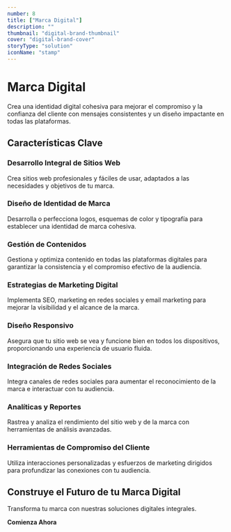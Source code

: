 ```yaml
---
number: 8
title: ["Marca Digital"]
description: ""
thumbnail: "digital-brand-thumbnail"
cover: "digital-brand-cover"
storyType: "solution"
iconName: "stamp"
---
```


# Marca Digital

Crea una identidad digital cohesiva para mejorar el compromiso y la confianza del cliente con mensajes consistentes y un diseño impactante en todas las plataformas.

## Características Clave

### Desarrollo Integral de Sitios Web

Crea sitios web profesionales y fáciles de usar, adaptados a las necesidades y objetivos de tu marca.

### Diseño de Identidad de Marca

Desarrolla o perfecciona logos, esquemas de color y tipografía para establecer una identidad de marca cohesiva.

### Gestión de Contenidos

Gestiona y optimiza contenido en todas las plataformas digitales para garantizar la consistencia y el compromiso efectivo de la audiencia.

### Estrategias de Marketing Digital

Implementa SEO, marketing en redes sociales y email marketing para mejorar la visibilidad y el alcance de la marca.

### Diseño Responsivo

Asegura que tu sitio web se vea y funcione bien en todos los dispositivos, proporcionando una experiencia de usuario fluida.

### Integración de Redes Sociales

Integra canales de redes sociales para aumentar el reconocimiento de la marca e interactuar con tu audiencia.

### Analíticas y Reportes

Rastrea y analiza el rendimiento del sitio web y de la marca con herramientas de análisis avanzadas.

### Herramientas de Compromiso del Cliente

Utiliza interacciones personalizadas y esfuerzos de marketing dirigidos para profundizar las conexiones con tu audiencia.

## Construye el Futuro de tu Marca Digital

Transforma tu marca con nuestras soluciones digitales integrales.

**Comienza Ahora**
